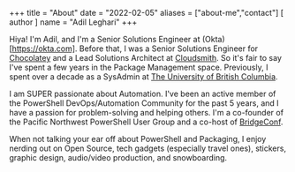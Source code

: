 +++
title = "About"
date = "2022-02-05"
aliases = ["about-me","contact"]
[ author ]
  name = "Adil Leghari"
+++

Hiya! I'm Adil, and I'm a Senior Solutions Engineer at (Okta)[https://okta.com]. Before that, I was a Senior Solutions Engineer for [Chocolatey](https://chocolatey.org/) and a Lead Solutions Architect at [Cloudsmith](https://cloudsmith.com/). So it's fair to say I've spent a few years in the Package Management space. Previously, I spent over a decade as a SysAdmin at [The University of British Columbia](https://www.ubc.ca/).

I am SUPER passionate about Automation. I've been an active member of the PowerShell DevOps/Automation Community for the past 5 years, and I have a passion for problem-solving and helping others. I'm a co-founder of the Pacific Northwest PowerShell User Group and a co-host of [BridgeConf](https://www.twitch.tv/bridgeconf). 

When not talking your ear off about PowerShell and Packaging, I enjoy nerding out on Open Source, tech gadgets (especially travel ones), stickers, graphic design, audio/video production, and snowboarding.
